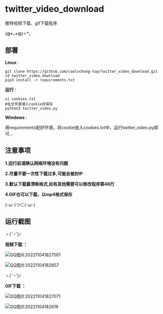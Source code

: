 # twitter_video_download
推特视频下载、gif下载程序 

(⁠◍⁠•⁠ᴗ⁠•⁠◍⁠)⁠✧⁠*⁠。 

部署
--- 

**Linux** : 
``` 
git clone https://github.com/caolvchong-top/twitter_video_download.git 
cd twitter_video_download 
pip3 install -r requirements.txt 
``` 
**运行** : 
``` 
vi cookies.txt 
#在文件里填入cookie并保存 
python3 twitter_video.py 
``` 

**Windows** : 

用requirements配好环境，将cookie放入cookies.txt中，运行twitter_video.py即可... 

注意事项 
--- 

**1.运行前请确认网络环境没有问题** 

**2.尽量不要一次性下载过多,可能会被封IP** 

**3.默认下载最清晰格式,如有其他需要可以修改程序第48行** 

**4.GIF也可以下载，以mp4格式保存** 

(⁠･⁠ω⁠･⁠)⁠つ⁠⊂⁠(⁠･⁠ω⁠･⁠)

运行截图 
--- 

ヽ⁠(⁠*ﾟ⁠ｰﾟ⁠*⁠)⁠ﾉ 

**视频下载 ：** 

![QQ图片202211041827561](https://user-images.githubusercontent.com/57820488/199952555-b22e80fc-0461-47fc-ae35-e6b5f392137a.png)

![QQ图片20221104182857](https://user-images.githubusercontent.com/57820488/199952582-f55bcb67-7335-4a28-aa6c-6893826c05f8.png) 


ヽ⁠(⁠*ﾟ⁠ｰﾟ⁠*⁠)⁠ﾉ 

**GIF下载 ：** 

 ![QQ图片202211041827071](https://user-images.githubusercontent.com/57820488/199952086-69d46f3b-9135-405f-9bf0-88d9016598e5.png) 

![QQ图片20221104182619](https://user-images.githubusercontent.com/57820488/199951639-7b79848e-497c-4ff0-8026-5cb70c66febc.png) 

